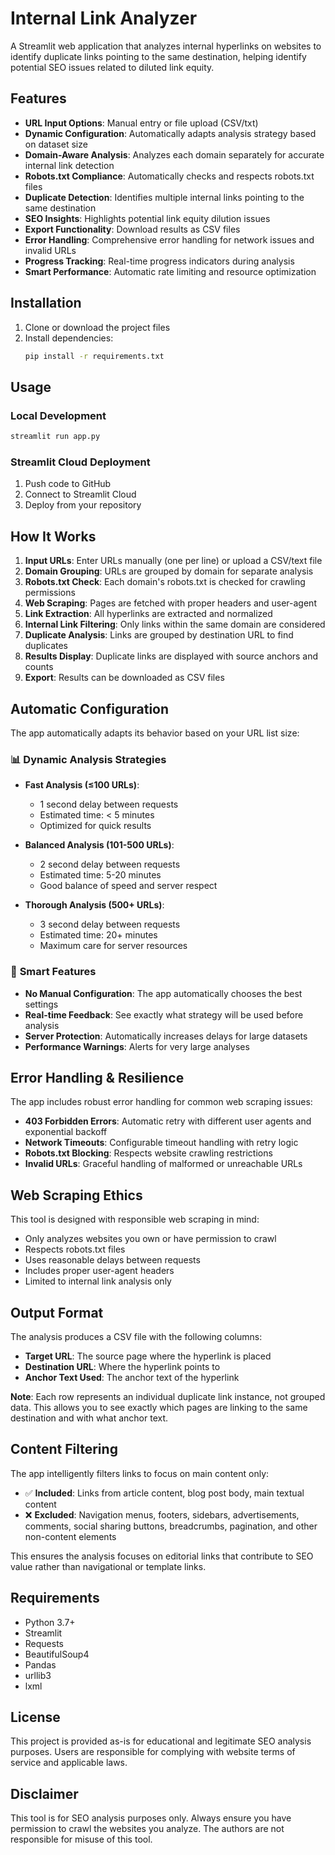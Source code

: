 # Internal Link Analyzer

A Streamlit web application that analyzes internal hyperlinks on websites to identify duplicate links pointing to the same destination, helping identify potential SEO issues related to diluted link equity.

## Features

- **URL Input Options**: Manual entry or file upload (CSV/txt)
- **Dynamic Configuration**: Automatically adapts analysis strategy based on dataset size
- **Domain-Aware Analysis**: Analyzes each domain separately for accurate internal link detection
- **Robots.txt Compliance**: Automatically checks and respects robots.txt files
- **Duplicate Detection**: Identifies multiple internal links pointing to the same destination
- **SEO Insights**: Highlights potential link equity dilution issues
- **Export Functionality**: Download results as CSV files
- **Error Handling**: Comprehensive error handling for network issues and invalid URLs
- **Progress Tracking**: Real-time progress indicators during analysis
- **Smart Performance**: Automatic rate limiting and resource optimization

## Installation

1. Clone or download the project files
2. Install dependencies:
   ```bash
   pip install -r requirements.txt
   ```

## Usage

### Local Development
```bash
streamlit run app.py
```

### Streamlit Cloud Deployment
1. Push code to GitHub
2. Connect to Streamlit Cloud
3. Deploy from your repository

## How It Works

1. **Input URLs**: Enter URLs manually (one per line) or upload a CSV/text file
2. **Domain Grouping**: URLs are grouped by domain for separate analysis
3. **Robots.txt Check**: Each domain's robots.txt is checked for crawling permissions
4. **Web Scraping**: Pages are fetched with proper headers and user-agent
5. **Link Extraction**: All hyperlinks are extracted and normalized
6. **Internal Link Filtering**: Only links within the same domain are considered
7. **Duplicate Analysis**: Links are grouped by destination URL to find duplicates
8. **Results Display**: Duplicate links are displayed with source anchors and counts
9. **Export**: Results can be downloaded as CSV files

## Automatic Configuration

The app automatically adapts its behavior based on your URL list size:

### 📊 **Dynamic Analysis Strategies**

- **Fast Analysis (≤100 URLs)**:
  - 1 second delay between requests
  - Estimated time: < 5 minutes
  - Optimized for quick results

- **Balanced Analysis (101-500 URLs)**:
  - 2 second delay between requests
  - Estimated time: 5-20 minutes
  - Good balance of speed and server respect

- **Thorough Analysis (500+ URLs)**:
  - 3 second delay between requests
  - Estimated time: 20+ minutes
  - Maximum care for server resources

### 🎯 **Smart Features**

- **No Manual Configuration**: The app automatically chooses the best settings
- **Real-time Feedback**: See exactly what strategy will be used before analysis
- **Server Protection**: Automatically increases delays for large datasets
- **Performance Warnings**: Alerts for very large analyses

## Error Handling & Resilience

The app includes robust error handling for common web scraping issues:

- **403 Forbidden Errors**: Automatic retry with different user agents and exponential backoff
- **Network Timeouts**: Configurable timeout handling with retry logic
- **Robots.txt Blocking**: Respects website crawling restrictions
- **Invalid URLs**: Graceful handling of malformed or unreachable URLs

## Web Scraping Ethics

This tool is designed with responsible web scraping in mind:
- Only analyzes websites you own or have permission to crawl
- Respects robots.txt files
- Uses reasonable delays between requests
- Includes proper user-agent headers
- Limited to internal link analysis only

## Output Format

The analysis produces a CSV file with the following columns:
- **Target URL**: The source page where the hyperlink is placed
- **Destination URL**: Where the hyperlink points to
- **Anchor Text Used**: The anchor text of the hyperlink

**Note**: Each row represents an individual duplicate link instance, not grouped data. This allows you to see exactly which pages are linking to the same destination and with what anchor text.

## Content Filtering

The app intelligently filters links to focus on main content only:
- ✅ **Included**: Links from article content, blog post body, main textual content
- ❌ **Excluded**: Navigation menus, footers, sidebars, advertisements, comments, social sharing buttons, breadcrumbs, pagination, and other non-content elements

This ensures the analysis focuses on editorial links that contribute to SEO value rather than navigational or template links.

## Requirements

- Python 3.7+
- Streamlit
- Requests
- BeautifulSoup4
- Pandas
- urllib3
- lxml

## License

This project is provided as-is for educational and legitimate SEO analysis purposes. Users are responsible for complying with website terms of service and applicable laws.

## Disclaimer

This tool is for SEO analysis purposes only. Always ensure you have permission to crawl the websites you analyze. The authors are not responsible for misuse of this tool.